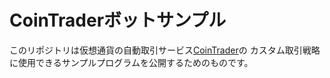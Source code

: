 CoinTraderボットサンプル
==========================

このリポジトリは仮想通貨の自動取引サービス[CoinTrader](https://cointrader.co.jp/)の
カスタム取引戦略に使用できるサンプルプログラムを公開するためのものです。

